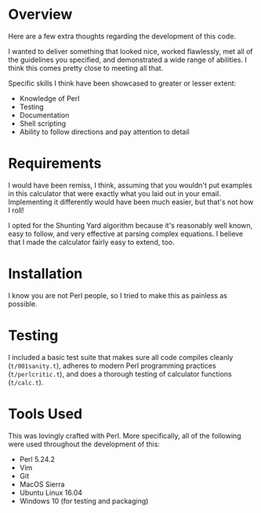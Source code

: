 # Overview

Here are a few extra thoughts regarding the development of this code.

I wanted to deliver something that looked nice, worked flawlessly, met all
of the guidelines you specified, and demonstrated a wide range of abilities.
I think this comes pretty close to meeting all that.

Specific skills I think have been showcased to greater or lesser extent:

- Knowledge of Perl 
- Testing
- Documentation
- Shell scripting
- Ability to follow directions and pay attention to detail

# Requirements

I would have been remiss, I think, assuming that you wouldn't put examples
in this calculator that were exactly what you laid out in your email. 
Implementing it differently would have been much easier, but that's not
how I roll!

I opted for the Shunting Yard algorithm because it's reasonably well known,
easy to follow, and very effective at parsing complex equations. I believe
that I made the calculator fairly easy to extend, too.

# Installation

I know you are not Perl people, so I tried to make this as painless as
possible.

# Testing

I included a basic test suite that makes sure all code compiles cleanly
(`t/001sanity.t`), adheres to modern Perl programming practices 
(`t/perlcritic.t`), and does a thorough testing of calculator functions
(`t/calc.t`).

# Tools Used

This was lovingly crafted with Perl. More specifically, all of the following 
were used throughout the development of this:

- Perl 5.24.2
- Vim
- Git
- MacOS Sierra
- Ubuntu Linux 16.04
- Windows 10 (for testing and packaging)

